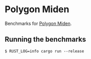 # Polygon Miden

Benchmarks for [Polygon Miden](https://github.com/maticnetwork/miden/).

## Running the benchmarks

```console
$ RUST_LOG=info cargo run --release
```
